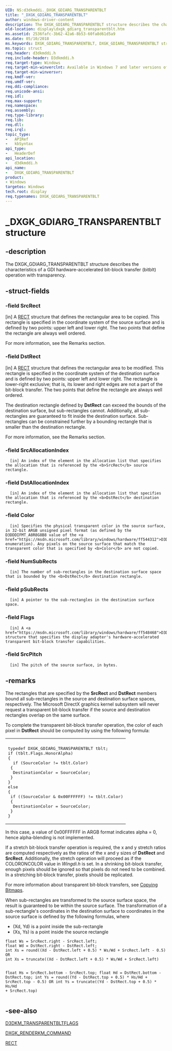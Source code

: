 ```yaml
---
UID: NS:d3dkmddi._DXGK_GDIARG_TRANSPARENTBLT
title: "_DXGK_GDIARG_TRANSPARENTBLT"
author: windows-driver-content
description: The DXGK_GDIARG_TRANSPARENTBLT structure describes the characteristics of a GDI hardware-accelerated bit-block transfer (bitblt) operation with transparency.
old-location: display\dxgk_gdiarg_transparentblt.htm
ms.assetid: 2536fafc-3b62-42a6-8b53-60fa8d61d5a9
ms.date: 05/10/2018
ms.keywords: DXGK_GDIARG_TRANSPARENTBLT, DXGK_GDIARG_TRANSPARENTBLT structure [Display Devices], DmStructs_bb046cac-9272-4bf2-a3a7-33cc7035f3fb.xml, _DXGK_GDIARG_TRANSPARENTBLT, d3dkmddi/DXGK_GDIARG_TRANSPARENTBLT, display.dxgk_gdiarg_transparentblt
ms.topic: struct
req.header: d3dkmddi.h
req.include-header: D3dkmddi.h
req.target-type: Windows
req.target-min-winverclnt: Available in Windows 7 and later versions of the Windows operating systems.
req.target-min-winversvr: 
req.kmdf-ver: 
req.umdf-ver: 
req.ddi-compliance: 
req.unicode-ansi: 
req.idl: 
req.max-support: 
req.namespace: 
req.assembly: 
req.type-library: 
req.lib: 
req.dll: 
req.irql: 
topic_type:
-	APIRef
-	kbSyntax
api_type:
-	HeaderDef
api_location:
-	d3dkmddi.h
api_name:
-	DXGK_GDIARG_TRANSPARENTBLT
product:
- Windows
targetos: Windows
tech.root: display
req.typenames: DXGK_GDIARG_TRANSPARENTBLT
---
```


# _DXGK_GDIARG_TRANSPARENTBLT structure


## -description


The DXGK_GDIARG_TRANSPARENTBLT structure describes the characteristics of a GDI hardware-accelerated bit-block transfer (bitblt) operation with transparency.


## -struct-fields




### -field SrcRect

[in] A <a href="https://msdn.microsoft.com/library/windows/hardware/ff569234">RECT</a> structure that defines the rectangular area to be copied. This rectangle is specified in the coordinate system of the source surface and is defined by two points: upper left and lower right. The two points that define the rectangle are always well ordered. 

For more information, see the Remarks section.


### -field DstRect

[in] A <a href="https://msdn.microsoft.com/library/windows/hardware/ff569234">RECT</a> structure that defines the rectangular area to be modified. This rectangle is specified in the coordinate system of the destination surface and is defined by two points: upper left and lower right. The rectangle is lower-right exclusive; that is, its lower and right edges are not a part of the bit-block transfer. The two points that define the rectangle are always well ordered. 

The destination rectangle defined by <b>DstRect</b> can exceed the bounds of the destination surface, but sub-rectangles cannot. Additionally, all sub-rectangles are guaranteed to fit inside the destination surface. Sub-rectangles can be constrained further by a bounding rectangle that is smaller than the destination rectangle. 

For more information, see the Remarks section.


### -field SrcAllocationIndex


      [in] An index of the element in the allocation list that specifies the allocation that is referenced by the <b>SrcRect</b> source rectangle.
     


### -field DstAllocationIndex


      [in] An index of the element in the allocation list that specifies the allocation that is referenced by the <b>DstRect</b> destination rectangle.
     


### -field Color


      [in] Specifies the physical transparent color in the source surface, in 32-bit ARGB unsigned pixel format (as defined by the D3DDDIFMT_A8R8G8B8 value of the <a href="https://msdn.microsoft.com/library/windows/hardware/ff544312">D3DDDIFORMAT</a> enumeration). Any pixels on the source surface that match the transparent color that is specified by <b>Color</b> are not copied.
     


### -field NumSubRects


      [in] The number of sub-rectangles in the destination surface space that is bounded by the <b>DstRect</b> destination rectangle.
     


### -field pSubRects


      [in] A pointer to the sub-rectangles in the destination surface space.
     


### -field Flags


      [in] A <a href="https://msdn.microsoft.com/library/windows/hardware/ff548468">D3DKM_TRANSPARENTBLTFLAGS</a> structure that specifies the display adapter's hardware-accelerated transparent bit-block transfer capabilities.
     


### -field SrcPitch


      [in] The pitch of the source surface, in bytes.
     


## -remarks



The rectangles that are specified by the <b>SrcRect</b> and <b>DstRect</b> members bound all sub-rectangles in the source and destination surface spaces, respectively. The Microsoft DirectX graphics kernel subsystem will never request a transparent bit-block transfer if the source and destination rectangles overlap on the same surface.

To complete the transparent bit-block transfer operation, the color of each pixel in <b>DstRect</b> should be computed by using the following formula:

<div class="code"><span codelanguage=""><table>
<tr>
<th></th>
</tr>
<tr>
<td>
<pre>typedef DXGK_GDIARG_TRANSPARENTBLT tblt;
if (tblt.Flags.HonorAlpha)
{
  if (SourceColor != tblt.Color)
 {
  DestinationColor = SourceColor; 
 }
}
else
{
 if ((SourceColor &amp; 0x00FFFFFF) != tblt.Color)
 {
  DestinationColor = SourceColor; 
 }
}</pre>
</td>
</tr>
</table></span></div>
In this case, a value of 0x00FFFFFF in ARGB format indicates alpha = 0, hence alpha-blending is not implemented.

If a stretch bit-block transfer operation is required, the x and y stretch ratios are computed respectively as the ratios of the x and y sizes of <b>DstRect</b> and <b>SrcRect</b>. Additionally, the stretch operation will proceed as if the COLORONCOLOR value in <i>Wingdi.h</i> is set. In a shrinking bit-block transfer, enough pixels should be ignored so that pixels do not need to be combined. In a stretching bit-block transfer, pixels should be replicated.

For more information about transparent bit-block transfers, see <a href="https://msdn.microsoft.com/76e07c66-7e57-42d7-b6da-c13c8e9a8dee">Copying Bitmaps</a>.

When sub-rectangles are transformed to the source surface space, the result is guaranteed to be within the source surface. The transformation of a sub-rectangle's coordinates in the destination surface to coordinates  in the source surface is defined by the following formulas, where

<ul>
<li>(Xd, Yd) is a point inside the sub-rectangle</li>
<li>(Xs, Ys) is a point inside the source rectangle</li>
</ul>
<pre class="syntax" xml:space="preserve"><code>float Ws = SrcRect.right - SrcRect.left;
float Wd = DstRect.right - DstRect.left;
int Xs = round((Xd - DstRect.left + 0.5) * Ws/Wd + SrcRect.left - 0.5)
OR
int Xs = truncate((Xd - DstRect.left + 0.5) * Ws/Wd + SrcRect.left)

float Hs = SrcRect.bottom - SrcRect.top;
float Hd = DstRect.bottom - DstRect.top;
int Ys = round((Yd - DstRect.top + 0.5) * Hs/Hd + SrcRect.top - 0.5)
OR
int Ys = truncate((Yd - DstRect.top + 0.5) * Hs/Hd + SrcRect.top)</code></pre>



## -see-also




<a href="https://msdn.microsoft.com/library/windows/hardware/ff548468">D3DKM_TRANSPARENTBLTFLAGS</a>



<a href="https://msdn.microsoft.com/library/windows/hardware/ff562026">DXGK_RENDERKM_COMMAND</a>



<a href="https://msdn.microsoft.com/library/windows/hardware/ff569234">RECT</a>
 

 


